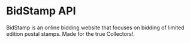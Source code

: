 # BidStamp API
BidStamp is an online bidding website that focuses on bidding of limited edition postal stamps. Made for the true Collectors!.
